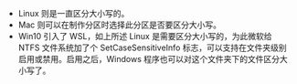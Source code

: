 * Linux 则是一直区分大小写的。
* Mac 则可以在制作分区时选择此分区是否要区分大小写。
* Win10 引入了 WSL，如上所述 Linux 是需要区分大小写的，为此微软给 NTFS 文件系统加了个 SetCaseSensitiveInfo 标志，可以支持在文件夹级别启用或禁用。启用之后，Windows 程序也可以对这个文件夹下的文件区分大小写了。